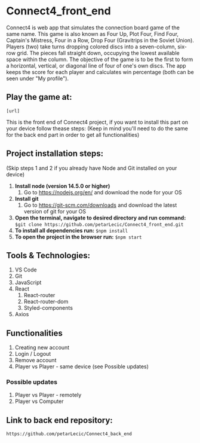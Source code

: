 # Connect4_front_end
Connect4 is web app that simulates the connection board game of the same name. This game is also known as Four Up, Plot Four, Find Four, Captain's Mistress, Four in a Row, Drop Four (Gravitrips in the Soviet Union). Players (two) take turns dropping colored discs into a seven-column, six-row grid. The pieces fall straight down, occupying the lowest available space within the column. The objective of the game is to be the first to form a horizontal, vertical, or diagonal line of four of one's own discs. The app keeps the score for each player and calculates win percentage (both can be seen under "My profile").

## Play the game at:
    [url]

This is the front end of Connect4 project, if you want to install this part on your device follow thease steps:
(Keep in mind you'll need to do the same for the back end part in order to get all functionalities)

## Project installation steps:
(Skip steps 1 and 2 if you already have Node and Git installed on your device)
1. **Install node (version 14.5.0 or higher)**
    1. Go to https://nodejs.org/en/ and download the node for your OS
2. **Install git**
    1. Go to https://git-scm.com/downloads and download the latest version of git for your OS
3. **Open the terminal, navigate to desired directory and run command:**
    `$git clone https://github.com/petarLecic/Connect4_front_end.git`
4. **To install all dependencies run:**
    `$npm install`
5. **To open the project in the browser run:**
    `$npm start`

## Tools & Technologies:
1. VS Code
2. Git
3. JavaScript
4. React
    1. React-router
    2. React-router-dom
    3. Styled-components
5. Axios

## Functionalities
1. Creating new account
2. Login / Logout
3. Remove account
4. Player vs Player - same device (see Possible updates)

### Possible updates
1. Player vs Player - remotely
2. Player vs Computer

## Link to back end repository:
    https://github.com/petarLecic/Connect4_back_end